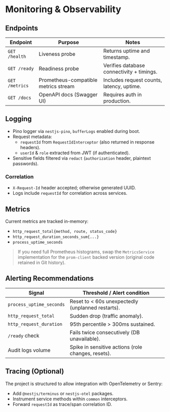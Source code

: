 # Monitoring & Observability

## Endpoints

| Endpoint      | Purpose                                    | Notes                                       |
| ------------- | ------------------------------------------ | ------------------------------------------- |
| `GET /health` | Liveness probe                             | Returns uptime and timestamp.               |
| `GET /ready`  | Readiness probe                            | Verifies database connectivity + timings.   |
| `GET /metrics`| Prometheus-compatible metrics stream       | Includes request counts, latency, uptime.   |
| `GET /docs`   | OpenAPI docs (Swagger UI)                  | Requires auth in production.                |

## Logging

- Pino logger via `nestjs-pino`, `bufferLogs` enabled during boot.
- Request metadata:
  - `requestId` from `RequestIdInterceptor` (also returned in response headers).
  - `userId` & `role` extracted from JWT (if authenticated).
- Sensitive fields filtered via `redact` (`authorization` header, plaintext passwords).

### Correlation

- `X-Request-Id` header accepted; otherwise generated UUID.
- Logs include `requestId` for correlation across services.

## Metrics

Current metrics are tracked in-memory:

- `http_request_total{method, route, status_code}`
- `http_request_duration_seconds_sum{...}`
- `process_uptime_seconds`

> If you need full Prometheus histograms, swap the `MetricsService` implementation for the `prom-client` backed version (original code retained in Git history).

## Alerting Recommendations

| Signal                     | Threshold / Alert condition                        |
| -------------------------- | -------------------------------------------------- |
| `process_uptime_seconds`   | Reset to < 60s unexpectedly (unplanned restarts).  |
| `http_request_total`       | Sudden drop (traffic anomaly).                     |
| `http_request_duration`    | 95th percentile > 300ms sustained.                 |
| `/ready` check             | Fails twice consecutively (DB unavailable).        |
| Audit logs volume          | Spike in sensitive actions (role changes, resets). |

## Tracing (Optional)

The project is structured to allow integration with OpenTelemetry or Sentry:

- Add `@nestjs/terminus` or `nestjs-otel` packages.
- Instrument service methods within `common` interceptors.
- Forward `requestId` as trace/span correlation ID.
